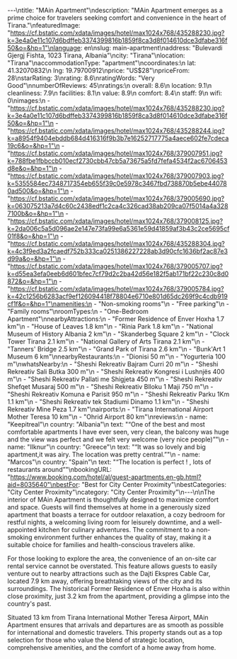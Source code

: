 ---\ntitle: "MAin Apartment"\ndescription: "MAin Apartment emerges as a prime choice for travelers seeking comfort and convenience in the heart of Tirana."\nfeaturedImage: "https://cf.bstatic.com/xdata/images/hotel/max1024x768/435288230.jpg?k=3e4a0e11c107d6bdffeb3374399816b1859f8ca3d8f014610dce3dfabe316f50&o=&hp=1"\nlanguage: en\nslug: main-apartment\naddress: "Bulevardi Gjergj Fishta, 1023 Tirana, Albania"\ncity: "Tirana"\nlocation: "Tirana"\naccommodationType: "apartment"\ncoordinates:\n  lat: 41.32070832\n  lng: 19.79700912\nprice: "US$28"\npriceFrom: 28\nstarRating: 3\nrating: 8.6\nratingWords: "Very Good"\nnumberOfReviews: 45\nratings:\n  overall: 8.6\n  location: 9.1\n  cleanliness: 7.9\n  facilities: 8.1\n  value: 8.9\n  comfort: 8.4\n  staff: 9\n  wifi: 0\nimages:\n  - "https://cf.bstatic.com/xdata/images/hotel/max1024x768/435288230.jpg?k=3e4a0e11c107d6bdffeb3374399816b1859f8ca3d8f014610dce3dfabe316f50&o=&hp=1"\n  - "https://cf.bstatic.com/xdata/images/hotel/max1024x768/435288244.jpg?k=a8954f9404ebddb684d416316f9b3b7e16252717775a4aece602fe7cdeca19c6&o=&hp=1"\n  - "https://cf.bstatic.com/xdata/images/hotel/max1024x768/379007951.jpg?k=788fbe1fbbccb010ecf2730cbb47cb5a73675a5fd7fefa4534f2ac6706453d8e&o=&hp=1"\n  - "https://cf.bstatic.com/xdata/images/hotel/max1024x768/379007903.jpg?k=5355584ec7348717354eb655f39c0e5978c3467fbd738870b5ebe440780ad500&o=&hp=1"\n  - "https://cf.bstatic.com/xdata/images/hotel/max1024x768/379005690.jpg?k=063075213a7d4c60c2438edf1c2ca4c326cad38ab209ca07f5014a4a3287100b&o=&hp=1"\n  - "https://cf.bstatic.com/xdata/images/hotel/max1024x768/379008125.jpg?k=2da006c5a5d096ae2e147e73fa99e6a5361e59d41859af3b43c2ce5695cf01f8&o=&hp=1"\n  - "https://cf.bstatic.com/xdata/images/hotel/max1024x768/435288304.jpg?k=4c3f9ed3a2fcaedf752b333ca0251386227228ab3d90cfc1636bf2ac87e3d99a&o=&hp=1"\n  - "https://cf.bstatic.com/xdata/images/hotel/max1024x768/379005707.jpg?k=d55ea3efa0eeb6d601bfec7cf79d2c2ba42d56e182f5ab171bf22c230c8d0872&o=&hp=1"\n  - "https://cf.bstatic.com/xdata/images/hotel/max1024x768/379005784.jpg?k=42c1256b6283acf9ef126094418f78804e6710e801d65dc269f9c4cdb919cf1f&o=&hp=1"\namenities:\n  - "Non-smoking rooms"\n  - "Free parking"\n  - "Family rooms"\nroomTypes:\n  - "One-Bedroom Apartment"\nnearbyAttractions:\n  - "Former Residence of Enver Hoxha 1.7 km"\n  - "House of Leaves 1.8 km"\n  - "Rinia Park 1.8 km"\n  - "National Museum of History Albania 2 km"\n  - "Skanderbeg Square 2 km"\n  - "Clock Tower Tirana 2.1 km"\n  - "National Gallery of Arts Tirana 2.1 km"\n  - "Tanners' Bridge 2.5 km"\n  - "Grand Park of Tirana 2.6 km"\n  - "Bunk'Art 1 Museum 6 km"\nnearbyRestaurants:\n  - "Dionisi 50 m"\n  - "Yogurteria 100 m"\nwhatsNearby:\n  - "Sheshi Rekreativ Bajram Curri 20 m"\n  - "Sheshi Rekreativ Sali Butka 300 m"\n  - "Sheshi Rekreativ Kongresi i Lushnjës 400 m"\n  - "Sheshi Rekreativ Pallati me Shigjeta 450 m"\n  - "Sheshi Rekreativ Shefqet Musaraj 500 m"\n  - "Sheshi Rekreativ Blloku 1 Maji 750 m"\n  - "Sheshi Rekreativ Komuna e Parisit 950 m"\n  - "Sheshi Rekreativ Parku 1Km 1.1 km"\n  - "Sheshi Rekreativ tek Stadiumi Dinamo 1.1 km"\n  - "Sheshi Rekreativ Mine Peza 1.7 km"\nairports:\n  - "Tirana International Airport Mother Teresa 10 km"\n  - "Ohrid Airport 80 km"\nreviews:\n  - name: "Keepitreal"\n    country: "Albania"\n    text: "“One of the best and most comfortable apartments I have ever seen, very clean, the balcony was huge and the view was perfect and we felt very welcome (very nice people)”"\n  - name: "Ilknur"\n    country: "Greece"\n    text: "“It was so lovely and big apartment,it was airy. The location was pretty central.”"\n  - name: "Marcos"\n    country: "Spain"\n    text: "“The location is perfect ! , lots of restaurants around”"\nbookingURL: "https://www.booking.com/hotel/al/guest-apartments.en-gb.html?aid=8035640"\nbestFor: "Best for City Center Proximity"\nbestCategories: "City Center Proximity"\ncategory: "City Center Proximity"\n---\n\nThe interior of MAin Apartment is thoughtfully designed to maximize comfort and space. Guests will find themselves at home in a generously sized apartment that boasts a terrace for outdoor relaxation, a cozy bedroom for restful nights, a welcoming living room for leisurely downtime, and a well-appointed kitchen for culinary adventures. The commitment to a non-smoking environment further enhances the quality of stay, making it a suitable choice for families and health-conscious travelers alike.

For those looking to explore the area, the convenience of an on-site car rental service cannot be overstated. This feature allows guests to easily venture out to nearby attractions such as the Dajti Ekspres Cable Car, located 7.9 km away, offering breathtaking views of the city and its surroundings. The historical Former Residence of Enver Hoxha is also within close proximity, just 3.2 km from the apartment, providing a glimpse into the country's past.

Situated 13 km from Tirana International Mother Teresa Airport, MAin Apartment ensures that arrivals and departures are as smooth as possible for international and domestic travelers. This property stands out as a top selection for those who value the blend of strategic location, comprehensive amenities, and the comfort of a home away from home.